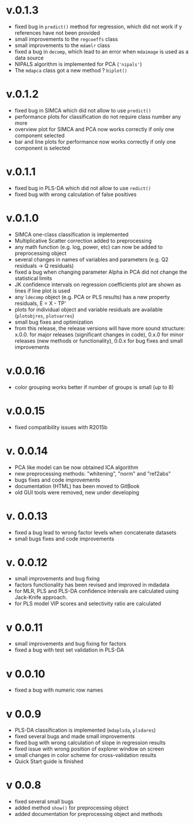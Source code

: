 v.0.1.3
========
* fixed bug in `predict()` method for regression, which did not work if y references have not been provided
* small improvements to the `regcoeffs` class
* small improvements to the `mdamlr` class
* fixed a bug in `decomp`, which lead to an error when `mdaimage` is used as a data source
* NIPALS algorithm is implemented for PCA (`'nipals'`)
* The `mdapca` class got a new method ? `biplot()`

v.0.1.2
========
* fixed bug in SIMCA which did not allow to use `predict()`
* performance plots for classification do not require class number any more
* overview plot for SIMCA and PCA now works correctly if only one component selected
* bar and line plots for performance now works correctly if only one component is selected

v.0.1.1
========
* fixed bug in PLS-DA which did not allow to use `redict()`
* fixed bug with wrong calculation of false positives

v.0.1.0
========
* SIMCA one-class classification is implemented
* Multiplicative Scatter correction added to preprocessing
* any math function (e.g. log, power, etc) can now be added to preprocessing object
* several changes in names of variables and parameters (e.g. Q2 residuals -> Q residuals)
* fixed a bug when changing parameter Alpha in PCA did not change the statistical limits
* JK confidence intervals on regression coefficients plot are shown as lines if line plot is used
* any `ldecomp` object (e.g. PCA or PLS results) has a new property residuals, E = X - TP'
* plots for individual object and variable residuals are available (`plotobjres`, `plotvarres`)
* small bug fixes and optimization
* from this release, the release versions will have more sound structure: x.0.0. for major releases 
(significant changes in code), 0.x.0 for minor releases (new methods or functionality), 
0.0.x for bug fixes and small improvements


v.0.0.16
========
* color grouping works better if number of groups is small (up to 8)

v.0.0.15
========
* fixed compatibility issues with R2015b

v. 0.0.14
=========
* PCA like model can be now obtained ICA algorithm
* new preprocessing methods: "whitening", "norm" and "ref2abs"
* bugs fixes and code improvements
* documentation (HTML) has been moved to GitBook
* old GUI tools were removed, new under developing

v. 0.0.13
=========
* fixed a bug lead to wrong factor levels when concatenate datasets
* small bugs fixes and code improvements

v. 0.0.12
=========
* small improvements and bug fixing 
* factors functionality has been revised and improved in mdadata
* for MLR, PLS and PLS-DA confidence intervals are calculated using Jack-Knife approach.
* for PLS model VIP scores and selectivity ratio are calculated

v 0.0.11
========
* small improvements and bug fixing for factors
* fixed a bug with test set validation in PLS-DA

v 0.0.10
========
* fixed a bug with numeric row names

v 0.0.9
=======
* PLS-DA classification is implemented (`mdaplsda`, `plsdares`)
* fixed several bugs and made small improvements
* fixed bug with wrong calculation of slope in regression results
* fixed issue with wrong position of explorer window on screen
* small changes in color scheme for cross-validation results
* Quick Start guide is finished

v 0.0.8
=======
* fixed several small bugs
* added method `show()` for preprocessing object
* added documentation for preprocessing object and methods



